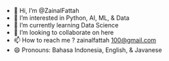 - 👋 Hi, I’m @ZainalFattah
- 👀 I’m interested in Python, AI, ML, & Data
- 🌱 I’m currently learning Data Science
- 💞️ I’m looking to collaborate on here
- 📫 How to reach me ? zainalfattah 100@gmail.com
- 😄 Pronouns: Bahasa Indonesia, English, & Javanese

<!---
ZainalFattah/ZainalFattah is a ✨ special ✨ repository because its `README.md` (this file) appears on your GitHub profile.
You can click the Preview link to take a look at your changes.
--->
